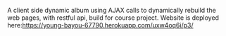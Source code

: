 A client side dynamic album using AJAX calls to dynamically rebuild the web pages, with restful api, build for course project. Website is deployed here:https://young-bayou-67790.herokuapp.com/uxw4oq6i/p3/
